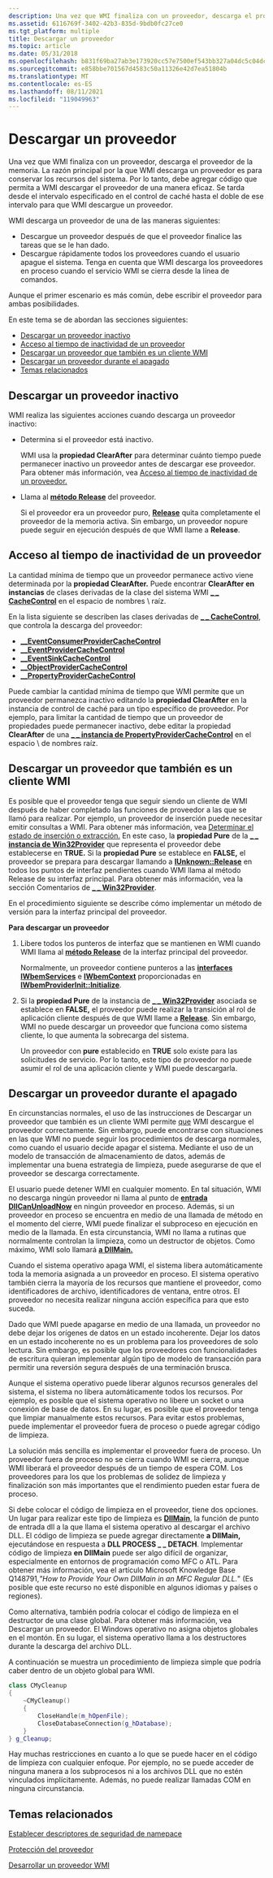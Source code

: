 ```yaml
---
description: Una vez que WMI finaliza con un proveedor, descarga el proveedor de la memoria.
ms.assetid: 6116769f-3402-42b3-835d-9bdb0fc27ce0
ms.tgt_platform: multiple
title: Descargar un proveedor
ms.topic: article
ms.date: 05/31/2018
ms.openlocfilehash: b831f69ba27ab3e173920cc57e7500ef543bb327a04dc5c04dc8b0b9cef31ad0
ms.sourcegitcommit: e858bbe701567d4583c50a11326e42d7ea51804b
ms.translationtype: MT
ms.contentlocale: es-ES
ms.lasthandoff: 08/11/2021
ms.locfileid: "119049963"
---
```

# <a name="unloading-a-provider"></a>Descargar un proveedor

Una vez que WMI finaliza con un proveedor, descarga el proveedor de la memoria. La razón principal por la que WMI descarga un proveedor es para conservar los recursos del sistema. Por lo tanto, debe agregar código que permita a WMI descargar el proveedor de una manera eficaz. Se tarda desde el intervalo especificado en el control de caché hasta el doble de ese intervalo para que WMI descargue un proveedor.

WMI descarga un proveedor de una de las maneras siguientes:

-   Descargue un proveedor después de que el proveedor finalice las tareas que se le han dado.
-   Descargue rápidamente todos los proveedores cuando el usuario apague el sistema. Tenga en cuenta que WMI descarga los proveedores en proceso cuando el servicio WMI se cierra desde la línea de comandos.

Aunque el primer escenario es más común, debe escribir el proveedor para ambas posibilidades.

En este tema se de abordan las secciones siguientes:

-   [Descargar un proveedor inactivo](#unloading-an-idle-provider)
-   [Acceso al tiempo de inactividad de un proveedor](#accessing-the-idle-time-for-a-provider)
-   [Descargar un proveedor que también es un cliente WMI](#unloading-a-provider-that-is-also-a-wmi-client)
-   [Descargar un proveedor durante el apagado](#unloading-a-provider-during-shutdown)
-   [Temas relacionados](#related-topics)

## <a name="unloading-an-idle-provider"></a>Descargar un proveedor inactivo

WMI realiza las siguientes acciones cuando descarga un proveedor inactivo:

-   Determina si el proveedor está inactivo.

    WMI usa la **propiedad ClearAfter** para determinar cuánto tiempo puede permanecer inactivo un proveedor antes de descargar ese proveedor. Para obtener más información, vea [Acceso al tiempo de inactividad de un proveedor.](#accessing-the-idle-time-for-a-provider)

-   Llama al [**método Release**](/windows/win32/api/unknwn/nf-unknwn-iunknown-release) del proveedor.

    Si el proveedor era un proveedor puro, [**Release**](/windows/win32/api/unknwn/nf-unknwn-iunknown-release) quita completamente el proveedor de la memoria activa. Sin embargo, un proveedor nopure puede seguir en ejecución después de que WMI llame a **Release**.

## <a name="accessing-the-idle-time-for-a-provider"></a>Acceso al tiempo de inactividad de un proveedor

La cantidad mínima de tiempo que un proveedor permanece activo viene determinada por la **propiedad ClearAfter.** Puede encontrar **ClearAfter en instancias** de clases derivadas de la clase del sistema WMI [**\_ \_ CacheControl**](--cachecontrol.md) en el espacio de nombres \\ raíz.

En la lista siguiente se describen las clases derivadas de [**\_ \_ CacheControl**](--cachecontrol.md), que controla la descarga del proveedor:

-   [**\_\_EventConsumerProviderCacheControl**](--eventconsumerprovidercachecontrol.md)
-   [**\_\_EventProviderCacheControl**](--eventprovidercachecontrol.md)
-   [**\_\_EventSinkCacheControl**](--eventsinkcachecontrol.md)
-   [**\_\_ObjectProviderCacheControl**](--objectprovidercachecontrol.md)
-   [**\_\_PropertyProviderCacheControl**](--propertyprovidercachecontrol.md)

Puede cambiar la cantidad mínima de tiempo que WMI permite que un proveedor permanezca inactivo editando la **propiedad ClearAfter** en la instancia de control de caché para un tipo específico de proveedor. Por ejemplo, para limitar la cantidad de tiempo que un proveedor de propiedades puede permanecer inactivo, debe editar la propiedad **ClearAfter** de una [**\_ \_ instancia de PropertyProviderCacheControl**](--propertyprovidercachecontrol.md) en el espacio \\ de nombres raíz.

## <a name="unloading-a-provider-that-is-also-a-wmi-client"></a>Descargar un proveedor que también es un cliente WMI

Es posible que el proveedor tenga que seguir siendo un cliente de WMI después de haber completado las funciones de proveedor a las que se llamó para realizar. Por ejemplo, un proveedor de inserción puede necesitar emitir consultas a WMI. Para obtener más información, vea [Determinar el estado de inserción o extracción.](determining-push-or-pull-status.md) En este caso, la **propiedad Pure** de la [**\_ \_ instancia de Win32Provider**](--win32provider.md) que representa el proveedor debe establecerse en **TRUE.** Si la **propiedad Pure** se establece en **FALSE,** el proveedor se prepara para descargar llamando a [**IUnknown::Release**](/windows/win32/api/unknwn/nf-unknwn-iunknown-release) en todos los puntos de interfaz pendientes cuando WMI llama al método Release de su interfaz principal. Para obtener más información, vea la sección Comentarios de [**\_ \_ Win32Provider**](--win32provider.md).

En el procedimiento siguiente se describe cómo implementar un método de versión para la interfaz principal del proveedor.

**Para descargar un proveedor**

1.  Libere todos los punteros de interfaz que se mantienen en WMI cuando WMI llama al [**método Release**](/windows/win32/api/unknwn/nf-unknwn-iunknown-release) de la interfaz principal del proveedor.

    Normalmente, un proveedor contiene punteros a las [**interfaces IWbemServices**](/windows/desktop/api/WbemCli/nn-wbemcli-iwbemservices) e [**IWbemContext**](/windows/desktop/api/WbemCli/nn-wbemcli-iwbemcontext) proporcionadas en [**IWbemProviderInit::Initialize**](/windows/desktop/api/Wbemprov/nf-wbemprov-iwbemproviderinit-initialize).

2.  Si la **propiedad Pure** de la instancia de [**\_ \_ Win32Provider**](--win32provider.md) asociada se establece en **FALSE,** el proveedor puede realizar la transición al rol de aplicación cliente después de que WMI llame a [**Release**](/windows/win32/api/unknwn/nf-unknwn-iunknown-release). Sin embargo, WMI no puede descargar un proveedor que funciona como sistema cliente, lo que aumenta la sobrecarga del sistema.

    Un proveedor con **pure** establecido en **TRUE** solo existe para las solicitudes de servicio. Por lo tanto, este tipo de proveedor no puede asumir el rol de una aplicación cliente y WMI puede descargarla.

## <a name="unloading-a-provider-during-shutdown"></a>Descargar un proveedor durante el apagado

En circunstancias normales, el uso de las instrucciones de Descargar un proveedor que también es un cliente WMI permite [que](#unloading-a-provider-that-is-also-a-wmi-client) WMI descargue el proveedor correctamente. Sin embargo, puede encontrarse con situaciones en las que WMI no puede seguir los procedimientos de descarga normales, como cuando el usuario decide apagar el sistema. Mediante el uso de un modelo de transacción de almacenamiento de datos, además de implementar una buena estrategia de limpieza, puede asegurarse de que el proveedor se descarga correctamente.

El usuario puede detener WMI en cualquier momento. En tal situación, WMI no descarga ningún proveedor ni llama al punto de [**entrada DllCanUnloadNow**](/windows/win32/api/combaseapi/nf-combaseapi-dllcanunloadnow) en ningún proveedor en proceso. Además, si un proveedor en proceso se encuentra en medio de una llamada de método en el momento del cierre, WMI puede finalizar el subproceso en ejecución en medio de la llamada. En esta circunstancia, WMI no llama a rutinas que normalmente controlan la limpieza, como un destructor de objetos. Como máximo, WMI solo llamará [**a DllMain.**](/windows/desktop/Dlls/dllmain)

Cuando el sistema operativo apaga WMI, el sistema libera automáticamente toda la memoria asignada a un proveedor en proceso. El sistema operativo también cierra la mayoría de los recursos que mantiene el proveedor, como identificadores de archivo, identificadores de ventana, entre otros. El proveedor no necesita realizar ninguna acción específica para que esto suceda.

Dado que WMI puede apagarse en medio de una llamada, un proveedor no debe dejar los orígenes de datos en un estado incoherente. Dejar los datos en un estado incoherente no es un problema para los proveedores de solo lectura. Sin embargo, es posible que los proveedores con funcionalidades de escritura quieran implementar algún tipo de modelo de transacción para permitir una reversión segura después de una terminación brusca.

Aunque el sistema operativo puede liberar algunos recursos generales del sistema, el sistema no libera automáticamente todos los recursos. Por ejemplo, es posible que el sistema operativo no libere un socket o una conexión de base de datos. En su lugar, es posible que el proveedor tenga que limpiar manualmente estos recursos. Para evitar estos problemas, puede implementar el proveedor fuera de proceso o puede agregar código de limpieza.

La solución más sencilla es implementar el proveedor fuera de proceso. Un proveedor fuera de proceso no se cierra cuando WMI se cierra, aunque WMI liberará el proveedor después de un tiempo de espera COM. Los proveedores para los que los problemas de solidez de limpieza y finalización son más importantes que el rendimiento pueden estar fuera de proceso.

Si debe colocar el código de limpieza en el proveedor, tiene dos opciones. Un lugar para realizar este tipo de limpieza es [**DllMain**](/windows/desktop/Dlls/dllmain), la función de punto de entrada dll a la que llama el sistema operativo al descargar el archivo DLL. El código de limpieza se puede agregar directamente **a DllMain,** ejecutándose en respuesta a **DLL PROCESS \_ \_ DETACH**. Implementar código de limpieza **en DllMain** puede ser algo difícil de organizar, especialmente en entornos de programación como MFC o ATL. Para obtener más información, vea el artículo Microsoft Knowledge Base Q148791,*"How to Provide Your Own DllMain in an MFC Regular DLL.*" (Es posible que este recurso no esté disponible en algunos idiomas y países o regiones).

Como alternativa, también podría colocar el código de limpieza en el destructor de una clase global. Para obtener más información, vea Descargar un proveedor. El Windows operativo no asigna objetos globales en el montón. En su lugar, el sistema operativo llama a los destructores durante la descarga del archivo DLL.

A continuación se muestra un procedimiento de limpieza simple que podría caber dentro de un objeto global para WMI.


```C++
class CMyCleanup
{
    ~CMyCleanup()
    {
        CloseHandle(m_hOpenFile);
        CloseDatabaseConnection(g_hDatabase);
    }
} g_Cleanup;
```



Hay muchas restricciones en cuanto a lo que se puede hacer en el código de limpieza con cualquier enfoque. Por ejemplo, no se puede acceder de ninguna manera a los subprocesos ni a los archivos DLL que no estén vinculados implícitamente. Además, no puede realizar llamadas COM en ninguna circunstancia.

## <a name="related-topics"></a>Temas relacionados

<dl> <dt>

[Establecer descriptores de seguridad de namepace](setting-namespace-security-descriptors.md)
</dt> <dt>

[Protección del proveedor](securing-your-provider.md)
</dt> <dt>

[Desarrollar un proveedor WMI](developing-a-wmi-provider.md)
</dt> </dl>

 

 
